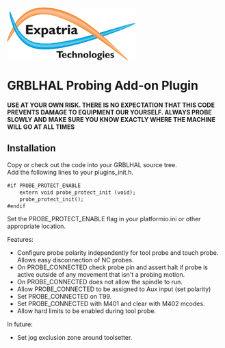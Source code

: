 ![Logo](/readme_images/logo_sm.jpg)
# GRBLHAL Probing Add-on Plugin

#### USE AT YOUR OWN RISK.  THERE IS NO EXPECTATION THAT THIS CODE PREVENTS DAMAGE TO EQUIPMENT OUR YOURSELF.  ALWAYS PROBE SLOWLY AND MAKE SURE YOU KNOW EXACTLY WHERE THE MACHINE WILL GO AT ALL TIMES

## Installation
Copy or check out the code into your GRBLHAL source tree.  
Add the following lines to your plugins_init.h.
```
#if PROBE_PROTECT_ENABLE
    extern void probe_protect_init (void);
    probe_protect_init();
#endif
```
Set the PROBE_PROTECT_ENABLE flag in your platformio.ini or other appropriate location.

Features:
- Configure probe polarity independently for tool probe and touch probe.  Allows easy disconnection of NC probes.
- On PROBE_CONNECTED check probe pin and assert halt if probe is active outside of any movement that isn't a probing motion.
- On PROBE_CONNECTED does not allow the spindle to run.
- Allow PROBE_CONNECTED to be assigned to Aux input (set polarity)
- Set PROBE_CONNECTED on T99.
- Set PROBE_CONNECTED with M401 and clear with M402 mcodes.
- Allow hard limits to be enabled during tool probe.

In future:
- Set jog exclusion zone around toolsetter.
